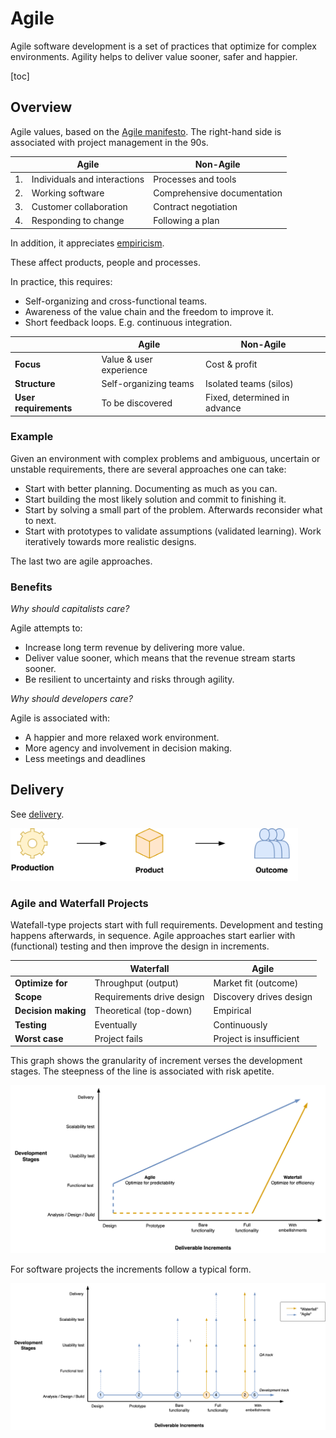 # Agile

Agile software development is a set of practices that optimize for complex environments. Agility helps to deliver value sooner, safer and happier.

[toc]

## Overview

Agile values, based on the [Agile manifesto](https://agilemanifesto.org/). The right-hand side is associated with project management in the 90s.

|      | Agile                        | Non-Agile                   |
| ---- | ---------------------------- | --------------------------- |
| 1.   | Individuals and interactions | Processes and tools         |
| 2.   | Working software             | Comprehensive documentation |
| 3.   | Customer collaboration       | Contract negotiation        |
| 4.   | Responding to change         | Following a plan            |

In addition, it appreciates [empiricism](../intelligence/empiricism.md).

These affect products, people and processes.

In practice, this requires:

- Self-organizing and cross-functional teams.
- Awareness of the value chain and the freedom to improve it.
- Short feedback loops. E.g. continuous integration.

|                       | Agile                   | Non-Agile                    |
| --------------------- | ----------------------- | ---------------------------- |
| **Focus**             | Value & user experience | Cost & profit                |
| **Structure**         | Self-organizing teams   | Isolated teams (silos)       |
| **User requirements** | To be discovered        | Fixed, determined in advance |

### Example

Given an environment with complex problems and ambiguous, uncertain or unstable requirements, there are several approaches one can take:

- Start with better planning. Documenting as much as you can.
- Start building the most likely solution and commit to finishing it.
- Start by solving a small part of the problem. Afterwards reconsider what to next.
- Start with prototypes to validate assumptions (validated learning). Work iteratively towards more realistic designs.

The last two are agile approaches.

### Benefits

*Why should capitalists care?*

Agile attempts to:

- Increase long term revenue by delivering more value.
- Deliver value sooner, which means that the revenue stream starts sooner.
- Be resilient to uncertainty and risks through agility.

*Why should developers care?*

Agile is associated with:

- A happier and more relaxed work environment.
- More agency and involvement in decision making.
- Less meetings and deadlines

## Delivery

See [delivery](../legacy/realization.md).

<img src="../img/production-outcome.png" alt="production-outcome" style="height:6em;" />

### Agile and Waterfall Projects

Watefall-type projects start with full requirements. Development and testing happens afterwards, in sequence. Agile approaches start earlier with (functional) testing and then improve the design in increments.

|                     | Waterfall                 | Agile                   |
| ------------------- | ------------------------- | ----------------------- |
| **Optimize for**    | Throughput (output)       | Market fit (outcome)    |
| **Scope**           | Requirements drive design | Discovery drives design |
| **Decision making** | Theoretical (top-down)    | Empirical               |
| **Testing**         | Eventually                | Continuously            |
| **Worst case**      | Project fails             | Project is insufficient |

This graph shows the granularity of increment verses the development stages. The steepness of the line is associated with risk apetite.

![project-increments-method](../img/project-increments-method.png)

For software projects the increments follow a typical form.

![project-increments-iterations](../img/project-increments-iterations.png)
